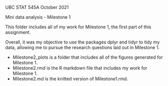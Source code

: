 UBC STAT 545A October 2021

Mini data analysis - Milestone 1

This folder includes all of my work for Milestone 1, the first part of this assignment.

Overall, it was my objective to use the packages dplyr and tidyr to tidy my data, allowing me to pursue the research questions laid out in Milestone 1. 

  - Milestone2_plots is a folder that includes all of the figures generated for Milestone 1.
  - Milestone2.rmd is the R markdown file that includes my work for Milestone 1.
  - Milestone2.md is the knitted version of Milestone1.rmd.
